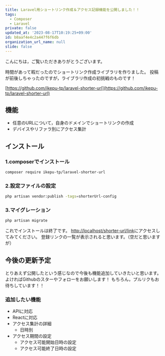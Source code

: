 ```yaml
---
title: Laravel用ショートリンク作成＆アクセス記録機能を公開しました！！
tags:
  - Composer
  - Laravel
private: false
updated_at: '2023-08-17T10:19:25+09:00'
id: b8aaf4e4c2a447f6f6db
organization_url_name: null
slide: false
---
```

こんにちは，ご覧いただきありがとうございます。

時間があって暇だったのでショートリンク作成ライブラリを作りました。
投稿が前後しちゃったのですが，ライブラリ作成の初挑戦のものです！

[https://github.com/ikepu-tp/laravel-shorter-url](https://github.com/ikepu-tp/laravel-shorter-url)

## 機能

- 任意のURLについて，自身のドメインでショートリンクの作成
- デバイスやリファラ別にアクセス集計

## インストール

### 1.composerでインストール

```bash
composer require ikepu-tp/laravel-shorter-url
```

### 2.設定ファイルの設定

```bash
php artisan vendor:publish -tags=shorterUrl-config
```

### 3.マイグレーション

```bash
php artisan migrate
```

これでインストールは終了です。
[http://localhost/shorter-url/link](http://localhost/shorter-url/link)にアクセスしてみてください。
登録リンクの一覧が表示されると思います。（空だと思いますが）

## 今後の更新予定

とりあえず公開したという感じなので今後も機能追加していきたいと思います。
よければGithubのスターやフォローをお願いします！
もちろん，プルリクもお待ちしています！！

### 追加したい機能

- APIに対応
- Reactに対応
- アクセス集計の詳細
  - 日時別
- アクセス期間の設定
  - アクセス可能開始日時の設定
  - アクセス可能終了日時の設定
